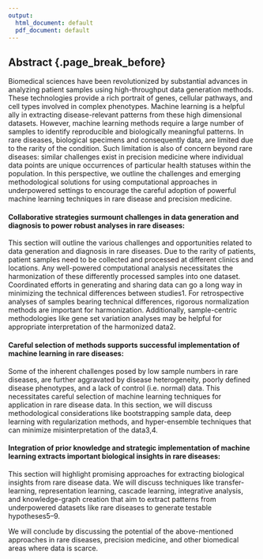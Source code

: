 ```yaml
---
output:
  html_document: default
  pdf_document: default
---
```

## Abstract {.page_break_before}

Biomedical sciences have been revolutionized by substantial advances in analyzing patient samples using high-throughput data generation methods. These technologies provide a rich portrait of genes, cellular pathways, and cell types involved in complex phenotypes. Machine learning is a helpful ally in extracting disease-relevant patterns from these high dimensional datasets. However, machine learning methods require a large number of samples to identify reproducible and biologically meaningful patterns. In rare diseases, biological specimens and consequently data, are limited due to the rarity of the condition. Such limitation is also of concern beyond rare diseases: similar challenges exist in precision medicine where individual data points are unique occurrences of particular health statuses within the population. In this perspective, we outline the challenges and emerging methodological solutions for using computational approaches in underpowered settings to encourage the careful adoption of powerful machine learning techniques in rare disease and precision medicine. 

#### **Collaborative strategies surmount challenges in data generation and diagnosis to power robust analyses in rare diseases:** 
This section will outline the various challenges and opportunities related to data generation and diagnosis in rare diseases. Due to the rarity of patients, patient samples need to be collected and processed at different clinics and locations. Any well-powered computational analysis necessitates the harmonization of these differently processed samples into one dataset. Coordinated efforts in generating and sharing data can go a long way in minimizing the technical differences between studies1. For retrospective analyses of samples bearing technical differences, rigorous normalization methods are important for harmonization. Additionally, sample-centric methodologies like gene set variation analyses may be helpful for appropriate interpretation of the harmonized data2. 

#### **Careful selection of methods supports successful implementation of machine learning in rare diseases:** 
Some of the inherent challenges posed by low sample numbers in rare diseases, are further aggravated by disease heterogeneity, poorly defined disease phenotypes, and a lack of control (i.e. normal) data. This necessitates careful selection of machine learning techniques for application in rare disease data. In this section, we will discuss methodological considerations like bootstrapping sample data, deep learning with regularization methods, and hyper-ensemble techniques that can minimize misinterpretation of the data3,4. 

#### **Integration of prior knowledge and strategic implementation of machine learning extracts important biological insights in rare diseases:** 
This section will highlight promising approaches for extracting biological insights from rare disease data. We will discuss techniques like transfer-learning, representation learning, cascade learning, integrative analysis, and knowledge-graph creation that aim to extract patterns from underpowered datasets like rare diseases to generate testable hypotheses5–9.

We will conclude by discussing the potential of the above-mentioned approaches in rare diseases, precision medicine, and other biomedical areas where data is scarce.
